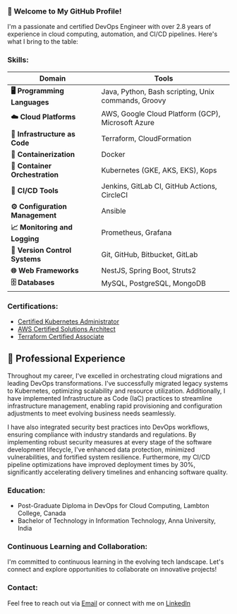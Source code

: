 ### 🚀 Welcome to My GitHub Profile!

I'm a passionate and certified DevOps Engineer with over 2.8 years of experience in cloud computing, automation, and CI/CD pipelines. Here's what I bring to the table:

### Skills:


| **Domain**                      | **Tools**                                                                                     |
|---------------------------------|----------------------------------------------------------------------------------------------|
| **🖥️ Programming Languages**    | Java, Python, Bash scripting, Unix commands, Groovy                                           |
| **☁️ Cloud Platforms**          | AWS, Google Cloud Platform (GCP), Microsoft Azure                                             |
| **📜 Infrastructure as Code**   | Terraform, CloudFormation                                                                    |
| **🐳 Containerization**         | Docker                                                                                       |
| **🔄 Container Orchestration**  | Kubernetes (GKE, AKS, EKS), Kops                                                              |
| **🔧 CI/CD Tools**              | Jenkins, GitLab CI, GitHub Actions, CircleCI                                                  |
| **⚙️ Configuration Management** | Ansible                                                                                      |
| **📈 Monitoring and Logging**   | Prometheus, Grafana                                                                          |
| **📂 Version Control Systems**  | Git, GitHub, Bitbucket, GitLab                                                               |
| **🌐 Web Frameworks**           | NestJS, Spring Boot, Struts2                                                                 |
| **🗄️ Databases**                | MySQL, PostgreSQL, MongoDB                                                                   |



### Certifications:

- [Certified Kubernetes Administrator](https://www.credly.com/badges/e85f4308-06ec-44c1-89b7-b1e20ac35b58/public_url)
- [AWS Certified Solutions Architect](https://www.credly.com/badges/6fb4b59d-ed22-4d2b-827d-5234d468764e/public_url)
- [Terraform Certified Associate](https://www.credly.com/badges/826cf31c-79aa-4666-8e3c-1bd0fd116265/public_url)

## 🏢 Professional Experience

Throughout my career, I've excelled in orchestrating cloud migrations and leading DevOps transformations. I've successfully migrated legacy systems to Kubernetes, optimizing scalability and resource utilization. Additionally, I have implemented Infrastructure as Code (IaC) practices to streamline infrastructure management, enabling rapid provisioning and configuration adjustments to meet evolving business needs seamlessly.

I have also integrated security best practices into DevOps workflows, ensuring compliance with industry standards and regulations. By implementing robust security measures at every stage of the software development lifecycle, I've enhanced data protection, minimized vulnerabilities, and fortified system resilience. Furthermore, my CI/CD pipeline optimizations have improved deployment times by 30%, significantly accelerating delivery timelines and enhancing software quality.


### Education:
- Post-Graduate Diploma in DevOps for Cloud Computing, Lambton College, Canada
- Bachelor of Technology in Information Technology, Anna University, India

### Continuous Learning and Collaboration:
I'm committed to continuous learning in the evolving tech landscape. Let's connect and explore opportunities to collaborate on innovative projects!

### Contact:
Feel free to reach out via [Email](mailto:kkalyankumar25@gmail.com) or connect with me on [LinkedIn](https://www.linkedin.com/in/kalyankumar-v)

